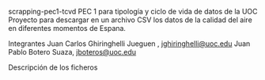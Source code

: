 scrapping-pec1-tcvd
PEC 1 para tipología y ciclo de vida de datos de la UOC
Proyecto para descargar en un archivo CSV los datos de la calidad del aire en diferentes momentos de Espana.

Integrantes
Juan Carlos Ghiringhelli Jueguen , jghiringhelli@uoc.edu
Juan Pablo Botero Suaza, jboteros@uoc.edu

Descripción de los ficheros